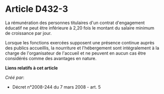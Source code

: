 # Article D432-3

La rémunération des personnes titulaires d'un contrat d'engagement éducatif ne peut être inférieure à 2,20 fois le montant du
salaire minimum de croissance par jour. 

Lorsque les fonctions exercées supposent une présence continue auprès des publics accueillis, la nourriture et l'hébergement
sont intégralement à la charge de l'organisateur de l'accueil et ne peuvent en aucun cas être considérés comme des avantages
en nature.

**Liens relatifs à cet article**

_Créé par_:

  - Décret n°2008-244 du 7 mars 2008 - art. 5
